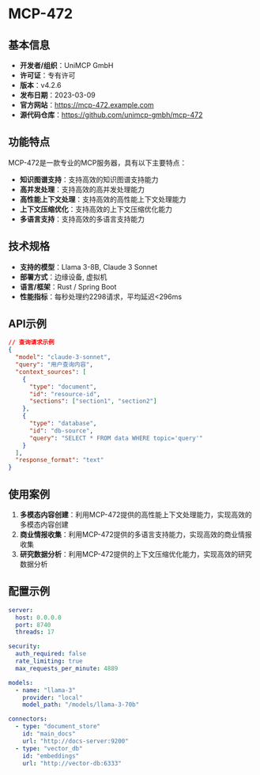 # MCP-472

## 基本信息

- **开发者/组织**：UniMCP GmbH
- **许可证**：专有许可
- **版本**：v4.2.6
- **发布日期**：2023-03-09
- **官方网站**：https://mcp-472.example.com
- **源代码仓库**：https://github.com/unimcp-gmbh/mcp-472

## 功能特点

MCP-472是一款专业的MCP服务器，具有以下主要特点：

- **知识图谱支持**：支持高效的知识图谱支持能力
- **高并发处理**：支持高效的高并发处理能力
- **高性能上下文处理**：支持高效的高性能上下文处理能力
- **上下文压缩优化**：支持高效的上下文压缩优化能力
- **多语言支持**：支持高效的多语言支持能力


## 技术规格

- **支持的模型**：Llama 3-8B, Claude 3 Sonnet
- **部署方式**：边缘设备, 虚拟机
- **语言/框架**：Rust / Spring Boot
- **性能指标**：每秒处理约2298请求，平均延迟<296ms

## API示例

```json
// 查询请求示例
{
  "model": "claude-3-sonnet",
  "query": "用户查询内容",
  "context_sources": [
    {
      "type": "document",
      "id": "resource-id",
      "sections": ["section1", "section2"]
    },
    {
      "type": "database",
      "id": "db-source",
      "query": "SELECT * FROM data WHERE topic='query'"
    }
  ],
  "response_format": "text"
}
```

## 使用案例

1. **多模态内容创建**：利用MCP-472提供的高性能上下文处理能力，实现高效的多模态内容创建
2. **商业情报收集**：利用MCP-472提供的多语言支持能力，实现高效的商业情报收集
3. **研究数据分析**：利用MCP-472提供的上下文压缩优化能力，实现高效的研究数据分析


## 配置示例

```yaml
server:
  host: 0.0.0.0
  port: 8740
  threads: 17

security:
  auth_required: false
  rate_limiting: true
  max_requests_per_minute: 4889

models:
  - name: "llama-3"
    provider: "local"
    model_path: "/models/llama-3-70b"

connectors:
  - type: "document_store"
    id: "main_docs"
    url: "http://docs-server:9200"
  - type: "vector_db"
    id: "embeddings"
    url: "http://vector-db:6333"
```